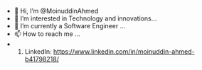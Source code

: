- 👋 Hi, I’m @MoinuddinAhmed
- 👀 I’m interested in Technology and innovations...
- 🌱 I’m currently a Software Engineer ...
- 📫 How to reach me ...
- 1) LinkedIn: https://www.linkedin.com/in/moinuddin-ahmed-b41798218/

<!---
MoinuddinAhmed/MoinuddinAhmed is a ✨ special ✨ repository because its `README.md` (this file) appears on your GitHub profile.
You can click the Preview link to take a look at your changes.
--->
